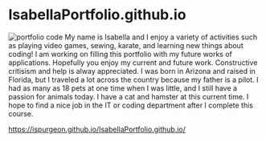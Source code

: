 # IsabellaPortfolio.github.io
![portfolio code](https://github.com/Ispurgeon/IsabellaPortfolio.github.io/assets/134959693/6e2ad979-4e2a-4921-8cbf-7404dacc8d51)
My name is Isabella and I enjoy a variety of activities such as playing video games, sewing, karate, and learning new things about coding! I am working on filling this portfolio with my future works of applications. Hopefully you enjoy my current and future work. Constructive critisism and help is alway appreciated. I was born in Arizona and raised in Florida, but I traveled a lot across the country because my father is a pilot. I had as many as 18 pets at one time when I was little, and I still have a passion for animals today. I have a cat and hamster at this current time. I hope to find a nice job in the IT or coding department after I complete this course.

https://ispurgeon.github.io/IsabellaPortfolio.github.io/

